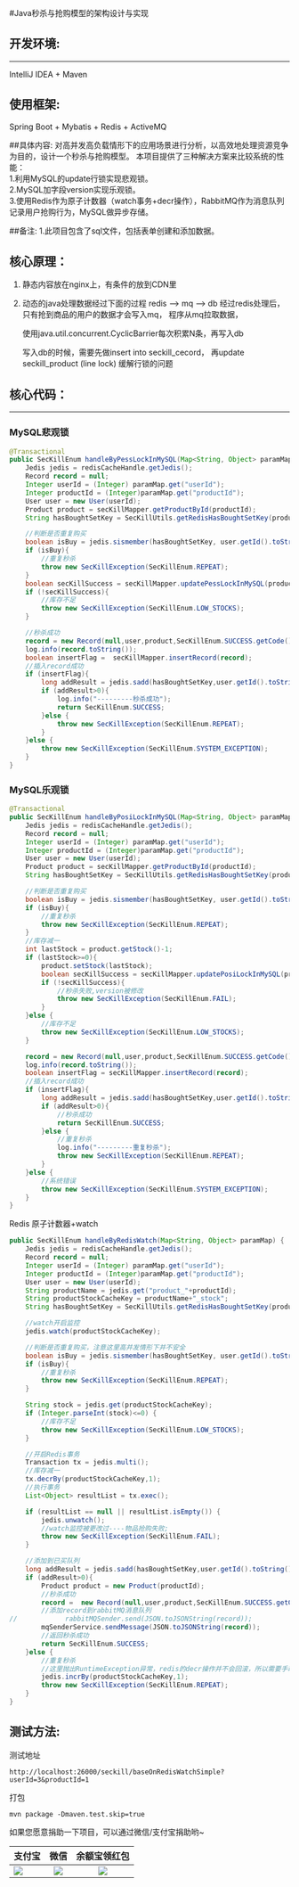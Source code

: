 #Java秒杀与抢购模型的架构设计与实现

## 开发环境:
-----------------------------------
IntelliJ IDEA + Maven

## 使用框架:
Spring Boot + Mybatis + Redis + ActiveMQ

##具体内容:
对高并发高负载情形下的应用场景进行分析，以高效地处理资源竞争为目的，设计一个秒杀与抢购模型。
本项目提供了三种解决方案来比较系统的性能： <br/>
1.利用MySQL的update行锁实现悲观锁。 <br/>
2.MySQL加字段version实现乐观锁。<br/>
3.使用Redis作为原子计数器（watch事务+decr操作），RabbitMQ作为消息队列记录用户抢购行为，MySQL做异步存储。 <br/>

##备注:
    1.此项目包含了sql文件，包括表单创建和添加数据。

## 核心原理：
1. 静态内容放在nginx上，有条件的放到CDN里
2. 动态的java处理数据经过下面的过程
     redis --> mq --> db
     经过redis处理后， 只有抢到商品的用户的数据才会写入mq， 程序从mq拉取数据，

     使用java.util.concurrent.CyclicBarrier每次积累N条，再写入db

     写入db的时候，需要先做insert into seckill_cecord， 再update seckill_product (line lock)
     缓解行锁的问题

## 核心代码：
-----------------------------------

### MySQL悲观锁
```java
@Transactional
public SecKillEnum handleByPessLockInMySQL(Map<String, Object> paramMap) {
    Jedis jedis = redisCacheHandle.getJedis();
    Record record = null;
    Integer userId = (Integer) paramMap.get("userId");
    Integer productId = (Integer)paramMap.get("productId");
    User user = new User(userId);
    Product product = secKillMapper.getProductById(productId);
    String hasBoughtSetKey = SecKillUtils.getRedisHasBoughtSetKey(product.getProductName());

    //判断是否重复购买
    boolean isBuy = jedis.sismember(hasBoughtSetKey, user.getId().toString());
    if (isBuy){
        //重复秒杀
        throw new SecKillException(SecKillEnum.REPEAT);
    }
    boolean secKillSuccess = secKillMapper.updatePessLockInMySQL(product);
    if (!secKillSuccess){
        //库存不足
        throw new SecKillException(SecKillEnum.LOW_STOCKS);
    }

    //秒杀成功
    record = new Record(null,user,product,SecKillEnum.SUCCESS.getCode(),SecKillEnum.SUCCESS.getMessage(),new Date());
    log.info(record.toString());
    boolean insertFlag =  secKillMapper.insertRecord(record);
    //插入record成功
    if (insertFlag){
        long addResult = jedis.sadd(hasBoughtSetKey,user.getId().toString());
        if (addResult>0){
            log.info("---------秒杀成功");
            return SecKillEnum.SUCCESS;
        }else {
            throw new SecKillException(SecKillEnum.REPEAT);
        }
    }else {
        throw new SecKillException(SecKillEnum.SYSTEM_EXCEPTION);
    }
}
```
### MySQL乐观锁
```java
@Transactional
public SecKillEnum handleByPosiLockInMySQL(Map<String, Object> paramMap){
    Jedis jedis = redisCacheHandle.getJedis();
    Record record = null;
    Integer userId = (Integer) paramMap.get("userId");
    Integer productId = (Integer)paramMap.get("productId");
    User user = new User(userId);
    Product product = secKillMapper.getProductById(productId);
    String hasBoughtSetKey = SecKillUtils.getRedisHasBoughtSetKey(product.getProductName());

    //判断是否重复购买
    boolean isBuy = jedis.sismember(hasBoughtSetKey, user.getId().toString());
    if (isBuy){
        //重复秒杀
        throw new SecKillException(SecKillEnum.REPEAT);
    }
    //库存减一
    int lastStock = product.getStock()-1;
    if (lastStock>=0){
        product.setStock(lastStock);
        boolean secKillSuccess = secKillMapper.updatePosiLockInMySQL(product);
        if (!secKillSuccess){
            //秒杀失败,version被修改
            throw new SecKillException(SecKillEnum.FAIL);
        }
    }else {
        //库存不足
        throw new SecKillException(SecKillEnum.LOW_STOCKS);
    }

    record = new Record(null,user,product,SecKillEnum.SUCCESS.getCode(),SecKillEnum.SUCCESS.getMessage(),new Date());
    log.info(record.toString());
    boolean insertFlag = secKillMapper.insertRecord(record);
    //插入record成功
    if (insertFlag){
        long addResult = jedis.sadd(hasBoughtSetKey,user.getId().toString());
        if (addResult>0){
            //秒杀成功
            return SecKillEnum.SUCCESS;
        }else {
            //重复秒杀
            log.info("---------重复秒杀");
            throw new SecKillException(SecKillEnum.REPEAT);
        }
    }else {
        //系统错误
        throw new SecKillException(SecKillEnum.SYSTEM_EXCEPTION);
    }
}
```
Redis 原子计数器+watch
```java
public SecKillEnum handleByRedisWatch(Map<String, Object> paramMap) {
    Jedis jedis = redisCacheHandle.getJedis();
    Record record = null;
    Integer userId = (Integer) paramMap.get("userId");
    Integer productId = (Integer)paramMap.get("productId");
    User user = new User(userId);
    String productName = jedis.get("product_"+productId);
    String productStockCacheKey = productName+"_stock";
    String hasBoughtSetKey = SecKillUtils.getRedisHasBoughtSetKey(productName);

    //watch开启监控
    jedis.watch(productStockCacheKey);

    //判断是否重复购买，注意这里高并发情形下并不安全
    boolean isBuy = jedis.sismember(hasBoughtSetKey, user.getId().toString());
    if (isBuy){
        //重复秒杀
        throw new SecKillException(SecKillEnum.REPEAT);
    }

    String stock = jedis.get(productStockCacheKey);
    if (Integer.parseInt(stock)<=0) {
        //库存不足
        throw new SecKillException(SecKillEnum.LOW_STOCKS);
    }

    //开启Redis事务
    Transaction tx = jedis.multi();
    //库存减一
    tx.decrBy(productStockCacheKey,1);
    //执行事务
    List<Object> resultList = tx.exec();

    if (resultList == null || resultList.isEmpty()) {
        jedis.unwatch();
        //watch监控被更改过----物品抢购失败;
        throw new SecKillException(SecKillEnum.FAIL);
    }

    //添加到已买队列
    long addResult = jedis.sadd(hasBoughtSetKey,user.getId().toString());
    if (addResult>0){
        Product product = new Product(productId);
        //秒杀成功
        record =  new Record(null,user,product,SecKillEnum.SUCCESS.getCode(),SecKillEnum.SUCCESS.getMessage(),new Date());
        //添加record到rabbitMQ消息队列
//            rabbitMQSender.send(JSON.toJSONString(record));
        mqSenderService.sendMessage(JSON.toJSONString(record));
        //返回秒杀成功
        return SecKillEnum.SUCCESS;
    }else {
        //重复秒杀
        //这里抛出RuntimeException异常，redis的decr操作并不会回滚，所以需要手动incr回去
        jedis.incrBy(productStockCacheKey,1);
        throw new SecKillException(SecKillEnum.REPEAT);
    }
}
```
## 测试方法:
测试地址
```
http://localhost:26000/seckill/baseOnRedisWatchSimple?userId=3&productId=1
```
打包
```
mvn package -Dmaven.test.skip=true
```

如果您愿意捐助一下项目，可以通过微信/支付宝捐助哟~

|支付宝         | 微信           | 余额宝领红包|
| ------------- |:-------------:|:-------------:|
| ![](https://github.com/flylib/fly-seckill/blob/master/alipay.png)      | ![](https://github.com/flylib/fly-seckill/blob/master/wechat.png) | ![](https://github.com/flylib/fly-seckill/blob/master/redPacket.png) |
